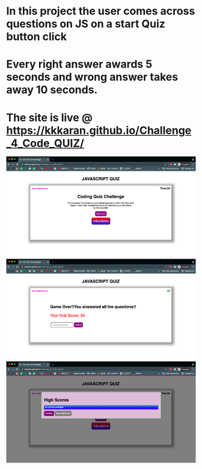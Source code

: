 # In this project the user comes across questions on JS on a start Quiz button click
# Every right answer awards 5 seconds and wrong answer takes away 10 seconds.
# The site is live @ https://kkkaran.github.io/Challenge_4_Code_QUIZ/
![](assets/images/sc1.PNG)
![](assets/images/sc2.PNG)
![](assets/images/sc3.PNG)


